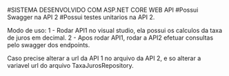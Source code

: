 #SISTEMA DESENVOLVIDO COM ASP.NET CORE WEB API
#Possui Swagger na API 2
#Possui testes unitarios na API 2.

Modo de uso:
1 - Rodar API1 no visual studio, ela possui os calculos da taxa de juros em decimal.
2 - Apos rodar API1, rodar a API2 efetuar consultas pelo swagger dos endpoints.

Caso precise alterar a url da API 1 no arquivo da API 2, e so alterar a variavel url do arquivo TaxaJurosRepository.
